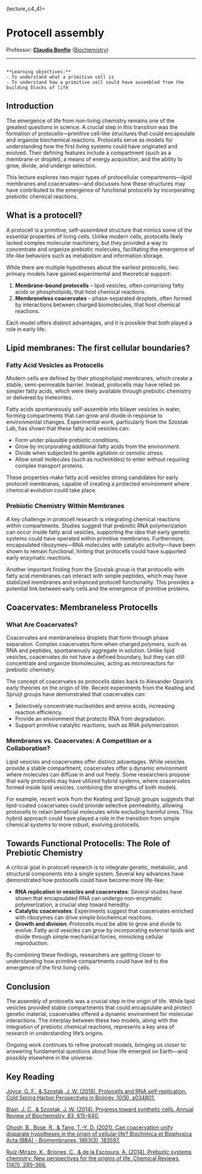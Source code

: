 (lecture_c4_4)=
# Protocell assembly

Professor: **[Claudia Bonfio](mailto:cb2036@cam.ac.uk)** ([Biochemistry](https://bonfiolab.eu/))

---

```{highlights}

**Learning objectives:**
- To understand what a primitive cell is
- To understand how a primitive cell could have assembled from the building blocks of life

```

## Introduction

The emergence of life from non-living chemistry remains one of the greatest questions in science. A crucial step in this transition was the formation of protocells—primitive cell-like structures that could encapsulate and organize biochemical reactions. Protocells serve as models for understanding how the first living systems could have originated and evolved. Their defining features include a compartment (such as a membrane or droplet), a means of energy acquisition, and the ability to grow, divide, and undergo selection.

This lecture explores two major types of protocellular compartments—lipid membranes and coacervates—and discusses how these structures may have contributed to the emergence of functional protocells by incorporating prebiotic chemical reactions.

## What is a protocell?
A protocell is a primitive, self-assembled structure that mimics some of the essential properties of living cells. Unlike modern cells, protocells likely lacked complex molecular machinery, but they provided a way to concentrate and organize prebiotic molecules, facilitating the emergence of life-like behaviors such as metabolism and information storage.

While there are multiple hypotheses about the earliest protocells, two primary models have gained experimental and theoretical support:

1.	**Membrane-bound protocells** – lipid vesicles, often comprising fatty acids or phospholipids, that host chemical reactions.
2.	**Membraneless coacervates** – phase-separated droplets, often formed by interactions between charged biomolecules, that host chemical reactions.

Each model offers distinct advantages, and it is possible that both played a role in early life.

## Lipid membranes: The first cellular boundaries?
### Fatty Acid Vesicles as Protocells

Modern cells are defined by their phospholipid membranes, which create a stable, semi-permeable barrier. Instead, protocells may have relied on simpler fatty acids, which were likely available through prebiotic chemistry or delivered by meteorites.

Fatty acids spontaneously self-assemble into bilayer vesicles in water, forming compartments that can grow and divide in response to environmental changes. Experimental work, particularly from the Szostak Lab, has shown that these fatty acid vesicles can:
-	Form under plausible prebiotic conditions.
-	Grow by incorporating additional fatty acids from the environment.
-	Divide when subjected to gentle agitation or osmotic stress.
-	Allow small molecules (such as nucleotides) to enter without requiring complex transport proteins.

These properties make fatty acid vesicles strong candidates for early protocell membranes, capable of creating a protected environment where chemical evolution could take place.

### Prebiotic Chemistry Within Membranes
A key challenge in protocell research is integrating chemical reactions within compartments. Studies suggest that prebiotic RNA polymerization can occur inside fatty acid vesicles, supporting the idea that early genetic systems could have operated within primitive membranes. Furthermore, encapsulated ribozymes—RNA molecules with catalytic activity—have been shown to remain functional, hinting that protocells could have supported early enzymatic reactions.

Another important finding from the Szostak group is that protocells with fatty acid membranes can interact with simple peptides, which may have stabilized membranes and enhanced protocell functionality. This provides a potential link between early cells and the emergence of primitive proteins.

## Coacervates: Membraneless Protocells
### What Are Coacervates?
Coacervates are membraneless droplets that form through phase separation. Complex coacervates form when charged polymers, such as RNA and peptides, spontaneously aggregate in solution. Unlike lipid vesicles, coacervates do not have a defined boundary, but they can still concentrate and organize biomolecules, acting as microreactors for prebiotic chemistry.

The concept of coacervates as protocells dates back to Alexander Oparin’s early theories on the origin of life. Recent experiments from the Keating and Spruijt groups have demonstrated that coacervates can:
- Selectively concentrate nucleotides and amino acids, increasing reaction efficiency.
- Provide an environment that protects RNA from degradation.
- Support primitive catalytic reactions, such as RNA polymerization.

### Membranes vs. Coacervates: A Competition or a Collaboration?
Lipid vesicles and coacervates offer distinct advantages. While vesicles provide a stable compartment, coacervates offer a dynamic environment where molecules can diffuse in and out freely. Some researchers propose that early protocells may have utilized hybrid systems, where coacervates formed inside lipid vesicles, combining the strengths of both models.

For example, recent work from the Keating and Spruijt groups suggests that lipid-coated coacervates could provide selective permeability, allowing protocells to retain beneficial molecules while excluding harmful ones. This hybrid approach could have played a role in the transition from simple chemical systems to more robust, evolving protocells.

## Towards Functional Protocells: The Role of Prebiotic Chemistry
A critical goal in protocell research is to integrate genetic, metabolic, and structural components into a single system. Several key advances have demonstrated how protocells could have become more life-like:
- **RNA replication in vesicles and coacervates**: Several studies have shown that encapsulated RNA can undergo non-enzymatic polymerization, a crucial step toward heredity.
- **Catalytic coacervates**: Experiments suggest that coacervates enriched with ribozymes can drive simple biochemical reactions.
- **Growth and division**: Protocells must be able to grow and divide to evolve. Fatty acid vesicles can grow by incorporating external lipids and divide through simple mechanical forces, mimicking cellular reproduction.

By combining these findings, researchers are getting closer to understanding how primitive compartments could have led to the emergence of the first living cells.

## Conclusion
The assembly of protocells was a crucial step in the origin of life. While lipid vesicles provided stable compartments that could encapsulate and protect genetic material, coacervates offered a dynamic environment for molecular interactions. The interplay between these two models, along with the integration of prebiotic chemical reactions, represents a key area of research in understanding life’s origins.

Ongoing work continues to refine protocell models, bringing us closer to answering fundamental questions about how life emerged on Earth—and possibly elsewhere in the universe.

## Key Reading
[Joyce, G. F., & Szostak, J. W. (2018). Protocells and RNA self-replication. Cold Spring Harbor Perspectives in Biology, 10(9), a034801.](https://pubmed.ncbi.nlm.nih.gov/30181195/)

[Blain, J. C., & Szostak, J. W. (2014). Progress toward synthetic cells. Annual Review of Biochemistry, 83, 615–640.](https://pubmed.ncbi.nlm.nih.gov/24606140/)

[Ghosh, B., Bose, R., & Tang, T.-Y. D. (2021). Can coacervation unify disparate hypotheses in the origin of cellular life? Biochimica et Biophysica Acta (BBA) - Biomembranes, 1863(3), 183597.](https://www.sciencedirect.com/science/article/pii/S1359029420301229)

[Ruiz-Mirazo, K., Briones, C., & de la Escosura, A. (2014). Prebiotic systems chemistry: New perspectives for the origins of life. Chemical Reviews, 114(1), 285–366.](https://pubs.acs.org/doi/10.1021/cr2004844)
 

